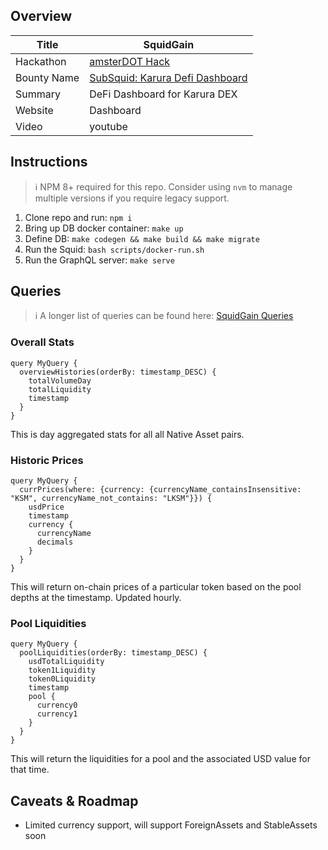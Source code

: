 ## Overview
|Title|SquidGain|
|----|----|
|Hackathon|[amsterDOT Hack](https://dorahacks.io/hackathon/22/detail)|
|Bounty Name|[SubSquid: Karura Defi Dashboard](https://github.com/subsquid/community/issues/7)|
|Summary|DeFi Dashboard for Karura DEX|
|Website|Dashboard|
|Video|youtube|


## Instructions
> :information_source: NPM 8+ required for this repo. Consider using `nvm` to manage multiple versions if you require legacy support.

1) Clone repo and run: `npm i`
2) Bring up DB docker container: `make up`
3) Define DB: `make codegen && make build && make migrate`
4) Run the Squid: `bash scripts/docker-run.sh`
5) Run the GraphQL server: `make serve`

## Queries
> :information_source: A longer list of queries can be found here: [SquidGain Queries](https://hackmd.io/FfIG5fErSjiS2YKvNYv6-A)
### Overall Stats
```
query MyQuery {
  overviewHistories(orderBy: timestamp_DESC) {
    totalVolumeDay
    totalLiquidity
    timestamp
  }
}
```
This is day aggregated stats for all all Native Asset pairs.

### Historic Prices
```
query MyQuery {
  currPrices(where: {currency: {currencyName_containsInsensitive: "KSM", currencyName_not_contains: "LKSM"}}) {
    usdPrice
    timestamp
    currency {
      currencyName
      decimals
    }
  }
}
```
This will return on-chain prices of a particular token based on the pool depths at the timestamp. Updated hourly.
### Pool Liquidities
```
query MyQuery {
  poolLiquidities(orderBy: timestamp_DESC) {
    usdTotalLiquidity
    token1Liquidity
    token0Liquidity
    timestamp
    pool {
      currency0
      currency1
    }
  }
}
```
This will return the liquidities for a pool and the associated USD value for that time.

## Caveats & Roadmap
- Limited currency support, will support ForeignAssets and StableAssets soon
